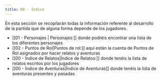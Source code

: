 ```yaml
---
title: 00 - Índice
---
```


En esta sección se recopilarán todas la información referente al desarrollo de la partida que de alguna forma depende de los jugadores.

- [[01 - Personajes | Personajes:]] donde podréis encontrar una lista de los diferentes personajes
- [[02 - Puntos de Rol|Puntos de rol:]] aquí están la cuenta de Puntos de Rol asignados por hacer relatos y aventuras
- [[00 - Índice de Relatos|Índice de Relatos:]] donde tenéis la lista de relatos escritos por los jugadores
- [[00 - Índice de Aventuras|Índice de Aventuras]] donde tenéis la lista de aventuras presentes y pasadas